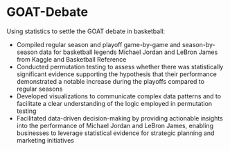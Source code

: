 # GOAT-Debate
Using statistics to settle the GOAT debate in basketball:
- Compiled regular season and playoff game-by-game and season-by-season data for basketball legends Michael Jordan and LeBron James from Kaggle and Basketball Reference
- Conducted permutation testing to assess whether there was statistically significant evidence supporting the
hypothesis that their performance demonstrated a notable increase during the playoffs compared to regular
seasons
- Developed visualizations to communicate complex data patterns and to facilitate a clear understanding of
the logic employed in permutation testing
- Facilitated data-driven decision-making by providing actionable insights into the performance of Michael
Jordan and LeBron James, enabling businesses to leverage statistical evidence for strategic planning and
marketing initiatives
